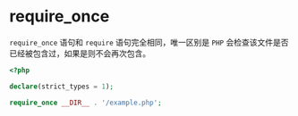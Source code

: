 # require_once

`require_once` 语句和 `require` 语句完全相同，唯一区别是 `PHP` 会检查该文件是否已经被包含过，如果是则不会再次包含。

```php
<?php

declare(strict_types = 1);

require_once __DIR__ . '/example.php';

```

